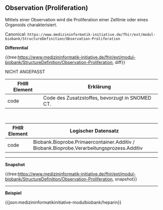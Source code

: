 ## Observation (Proliferation)

Mittels einer Observation wird die Proliferation einer Zelllinie oder eines Organoids charakterisiert.

Canonical: 
```https://www.medizininformatik-initiative.de/fhir/ext/modul-biobank/StructureDefinition/Observation-Proliferation```

**Differential**

{{tree:https://www.medizininformatik-initiative.de/fhir/ext/modul-biobank/StructureDefinition/Observation-Proliferation, diff}}

NICHT ANGEPASST
<br>

| FHIR Element | Erklärung |
|--------------|-----------|
| code | Code des Zusatzstoffes, bevorzugt in SNOMED CT. |

<br>

| FHIR Element | Logischer Datensatz |
|--------------|-----------|
| code | Biobank.Bioprobe.Primaercontainer.Additiv / Biobank.Bioprobe.Verarbeitungsprozess.Additiv |

---

**Snapshot**

{{tree:https://www.medizininformatik-initiative.de/fhir/ext/modul-biobank/StructureDefinition/Observation-Proliferation, snapshot}}


---

**Beispiel**

{{json:medizininformatikinitiative-modulbiobank/heparin}}

